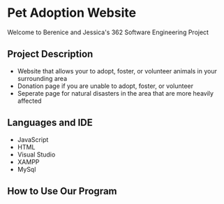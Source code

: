 # Pet Adoption Website 

Welcome to Berenice and Jessica's 362 Software Engineering Project 

## Project Description 

* Website that allows your to adopt, foster, or volunteer animals in your surrounding area
* Donation page if you are unable to adopt, foster, or volunteer
* Seperate page for natural disasters in the area that are more heavily affected

## Languages and IDE

* JavaScript
* HTML
* Visual Studio
* XAMPP
* MySql

## How to Use Our Program

